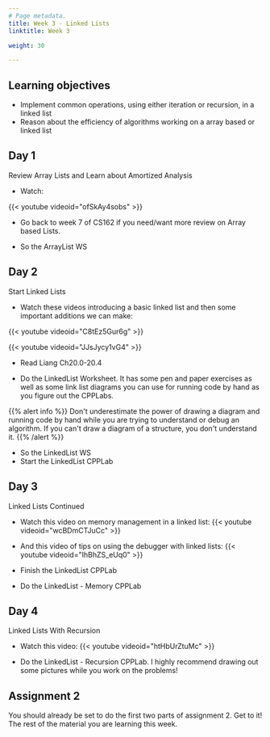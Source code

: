 ```yaml
---
# Page metadata.
title: Week 3 - Linked Lists
linktitle: Week 3

weight: 30

---
```


## Learning objectives

* Implement common operations, using either iteration or recursion, in a linked list
* Reason about the efficiency of algorithms working on a array based or linked list

## Day 1


Review Array Lists and Learn about Amortized Analysis

* Watch:

{{< youtube videoid="ofSkAy4sobs" >}}

* Go back to week 7 of CS162 if you need/want more review on Array based Lists.

* So the ArrayList WS

## Day 2


Start Linked Lists

* Watch these videos introducing a basic linked list and then some important additions we can make:

{{< youtube videoid="C8tEz5Gur6g" >}}

{{< youtube videoid="JJsJycy1vG4" >}}

* Read Liang Ch20.0-20.4

* Do the LinkedList Worksheet. It has some pen and paper exercises as well as some link list diagrams
you can use for running code by hand as you figure out the CPPLabs.

{{% alert info %}}
Don't underestimate the power of drawing a diagram and running code by hand while you are trying
to understand or debug an algorithm. If you can't draw a diagram of a structure, you don't understand
it.
{{% /alert %}}

* So the LinkedList WS
* Start the LinkedList CPPLab

## Day 3


Linked Lists Continued

* Watch this video on memory management in a linked list:
{{< youtube videoid="wcBDmCTJuCc" >}}

* And this video of tips on using the debugger with linked lists:
{{< youtube videoid="IhBhZS_eUq0" >}}

* Finish the LinkedList CPPLab

* Do the LinkedList - Memory CPPLab

## Day 4


Linked Lists With Recursion

* Watch this video:
{{< youtube videoid="htHbUrZtuMc" >}}

* Do the LinkedList - Recursion CPPLab.
I highly recommend drawing out some pictures while you work on the problems!

## Assignment 2

You should already be set to do the first two parts of assignment 2. Get to it!
The rest of the material you are learning this week.
